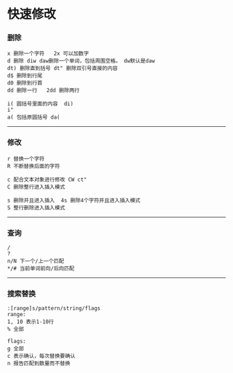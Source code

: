 # 快速修改

### 删除

```
x 删除一个字符   2x 可以加数字
d 删除 diw daw删除一个单词，包括周围空格。 dw默认是daw
dt) 删除直到括号 dt" 删除双引号直接的内容
d$ 删除到行尾
d0 删除到行首
dd 删除一行   2dd 删除两行

i( 圆括号里面的内容  di)
i"
a( 包括原圆括号 da(
```

------

### 修改

```
r 替换一个字符 
R 不断替换后面的字符

c 配合文本对象进行修改 CW ct"
C 删除整行进入插入模式

s 删除并且进入插入  4s 删除4个字符并且进入插入模式
S 整行删除进入插入模式
```

------

### 查询

```
/
?
n/N 下一个/上一个匹配
*/# 当前单词前向/后向匹配
```

------

### 搜索替换

```
:[range]s/pattern/string/flags
range:
1, 10 表示1-10行
% 全部

flags:
g 全部
c 表示确认，每次替换要确认
n 报告匹配到数量而不替换
```

